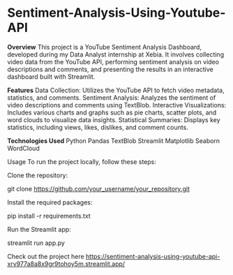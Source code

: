 # Sentiment-Analysis-Using-Youtube-API

**Overview**
This project is a YouTube Sentiment Analysis Dashboard, developed during my Data Analyst internship at Xebia. It involves collecting video data from the YouTube API, performing sentiment analysis on video descriptions and comments, and presenting the results in an interactive dashboard built with Streamlit.

**Features**
Data Collection: Utilizes the YouTube API to fetch video metadata, statistics, and comments.
Sentiment Analysis: Analyzes the sentiment of video descriptions and comments using TextBlob.
Interactive Visualizations: Includes various charts and graphs such as pie charts, scatter plots, and word clouds to visualize data insights.
Statistical Summaries: Displays key statistics, including views, likes, dislikes, and comment counts.

**Technologies Used**
Python
Pandas
TextBlob
Streamlit
Matplotlib
Seaborn
WordCloud


Usage
To run the project locally, follow these steps:

Clone the repository:

git clone https://github.com/your_username/your_repository.git

Install the required packages:

pip install -r requirements.txt

Run the Streamlit app:

streamlit run app.py

Check out the project here 
https://sentiment-analysis-using-youtube-api-xrv977a8a8x9gr9tohoy5m.streamlit.app/
